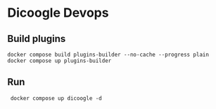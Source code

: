 # Dicoogle Devops 

## Build plugins

```
docker compose build plugins-builder --no-cache --progress plain
docker compose up plugins-builder
```


## Run 

```
 docker compose up dicoogle -d
```